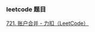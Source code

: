 



### leetcode 题目

[721. 账户合并 - 力扣（LeetCode）](https://leetcode.cn/problems/accounts-merge/solutions/564305/zhang-hu-he-bing-by-leetcode-solution-3dyq/?envType=daily-question&envId=2024-07-15)